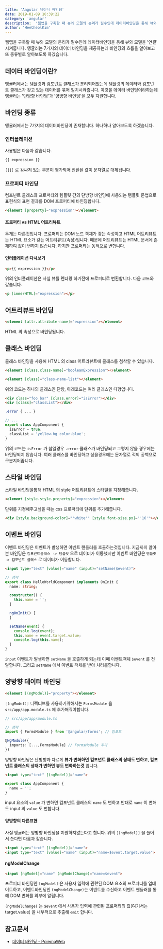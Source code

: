 ```yaml
---
title: 'Angular 데이터 바인딩'
date: 2019-01-09 10:39:22
category: 'angular'
description:  '웹앱을 구축할 때 뷰와 모델의 분리가 필수인데 데이터바인딩을 통해 뷰와 모델을 연결 시켜줍니다. 앵귤러는 7가지의 데이터 바인딩을 제공하는데 바인딩의 흐름을 알아보고 또 종류별로 알아보도록 하겠습니다.'
author: 'HeeCheolKim'
---
```


웹앱을 구축할 때 뷰와 모델의 분리가 필수인데 데이터바인딩을 통해 뷰와 모델을 '연결' 시켜줍니다.
앵귤러는 7가지의 데이터 바인딩을 제공하는데 바인딩의 흐름을 알아보고 또 종류별로 알아보도록 하겠습니다.


## 데이터 바인딩이란?
앵귤러에서는 템플릿과 컴포넌트 클래스가 분리되어있는데 템플릿의 데이터와 컴포넌트 클래스가 갖고 있는 데이터를 묶어 일치시켜줍니다. 이것을 데이터 바인딩이라하는데 앵귤러는 '단방향 바인딩'과 '양방향 바인딩'을 모두 지원합니다.

## 바인딩 종류
앵귤러에서는 7가지의 데이터바인딩이 존재합니다. 하나하나 알아보도록 하겠습니다.

### 인터폴레이션
사용법은 다음과 같습니다.
```html
{{ expression }}
```

`{{}}` 로 감싸져 있는 부분이 평가되어 반환된 값이 문자열로 대체됩니다.

### 프로퍼티 바인딩
컴포넌트 클래스의 프로퍼티와 템플릿 간의 단방향 바인딩에 사용되는 템플릿 문법으로 표현식의 표현 결과를 DOM 프로퍼티에 바인딩합니다.

```html
<element [property]="expression"></element>
```

#### 프로퍼티 vs HTML 어트리뷰트
두개는 다른것입니다. 프로퍼티는 DOM 노드 객체가 갖는 속성이고 HTML 어트리뷰트는 HTML 요소가 갖는 어트리뷰트(속성)입니다. 때문에 어트리뷰트는 HTML 문서에 존재하여 값이 변하지 않습니다. 하지만 프로퍼티는 동적으로 변합니다.

#### 인터폴레이션 다시보기
```html
<p>{{ expression }}</p>
```
위의 인터폴레이션은 사실 뷰를 렌더링 하기전에 프로퍼티로 변환합니다. 다음 코드와 같습니다.

```HTML
<p [innerHTML]="expression"></p>
```

## 어트리뷰트 바인딩
```html
<element [attr.attribute-name]="expression"></element>
```
HTML 의 속성으로 바인딩됩니다.

## 클래스 바인딩
클래스 바인딩을 사용해 HTML 의 class 어트리뷰트에 클래스를 첨삭할 수 있습니다.
```html
<element [class.class-name]="booleanExpression"></element>

<element [class]="class-name-list"></element>
```

위의 코드는 하나의 클래스인 단항, 아래코드는 여러 클래스인 다항입니다.

```html
<div class="foo bar" [class.error]="isError"></div>
<div [class]="classList"></div>
```
```css
.error { ... }
```
```ts
// ...
export class AppComponent {
  isError = true;
  classList = 'yellow-bg color-blue';
}
```

위의 코드는 `isError` 가 참일경우 `.error` 클래스가 바인딩되고 그렇지 않을 경우에는 바인딩되지 않습니다. 여러 클래스를 바인딩하고 싶을경우에는 문자열로 적되 공백으로 구분지어줍니다.

## 스타일 바인딩
스타일 바인딩을통해 HTML 의 style 어트리뷰트에 스타일을 지정해줍니다.
```HTML
<element [style.style-property]="expression"></element>
```
단위를 지정해주고싶을 때는 css 프로퍼티에 단위를 추가해줍니다.
```html
<div [style.background-color]="'white'" [style.font-size.px]="'16'"></div>
```

## 이벤트 바인딩
이벤트 바인딩은 이벤트가 발생하면 이벤트 핸들러를 호출하는것입니다. 지금까지 알아본 바인딩은 `컴포넌트클래스 -> 템플릿` 으로 데이터가 이동했지만 이벤트 바인딩은 `템플릿 -> 컴포넌트 클래스` 로 데이터가 이동합니다.

```html
<input type="text" [value]="name" (input)="setName($event)">
```
```ts
// 생략
export class HelloWorldComponent implements OnInit {
  name: string;

  constructor() {
    this.name = '';
  }

  ngOnInit() {
  }

  setName(event) {
    console.log(event);
    this.name = event.target.value;
    console.log(this.name);
  }
}
```

`input` 이벤트가 발생하면 `setName` 을 호출하게 되는데 이때 이벤트객체 `$event` 를 전달합니다. 그리고 `setName` 에서 이벤트 객체를 받아 처리를합니다.

## 양방향 데이터 바인딩
```html
<element [(ngModel)]="property"></element>
```

`[(ngModel)]` 디렉티브를 사용하기위해서는 `FormsModule` 을 `src/app/app.module.ts` 에 추가해줘야합니다.

```ts
// src/app/app/module.ts

// 생략
import { FormsModule } from '@angular/forms'; // 임포트

@NgModule({
  imports: [...,FormsModule] // FormsModule 추가
})
```

양방향 바인딩은 단방향과 다르게 **뷰가 변화하면 컴포넌트 클래스의 상태도 변하고, 컴포넌트 클래스의 상태가 변하면 뷰도 변화하는것** 입니다.

```html
<input type="text" [(ngModel)]="name">
```

```ts
export class AppComponent {
  name = '';
}
```
input 요소의 `value` 가 변하면 컴포넌트 클래스의 `name` 도 변하고 반대로 `name` 이 변해도 input 의 `value` 도 변합니다.

#### 양방향의 다른표현
사실 앵귤러는 양방향 바인딩을 지원하지않는다고 합니다. 위의 `[(ngModel)]` 을 풀어서 쓴다면 다음과 같습니다.
```html
<input type="text" [(ngModel)]="name">
<input type="text" [value]="name" (input)="name=$event.target.value">
```

#### ngModelChange
```html
<input [ngModel]="name" (ngModelChange)="name=$event">
```
프로퍼티 바인딩인 `[ngModel]` 은 사용자 입력에 관련된 DOM 요소의 프로퍼티를 업데이트하고, 이벤트바인딩인 `(ngModelChange)`는 이벤트를 수신하고 이벤트 핸들러를 통해 DOM 변화를 외부에 알립니다.

`(ngModelChange)` 는 `$event` 에서 사용자 입력에 관련된 프로퍼티의 값(여기서는 target.value) 을 내부적으로 추출해 `emit` 합니다.

## 참고문서
* [데이터 바인딩 - PoiemaWeb](https://poiemaweb.com/angular-component-data-binding)
